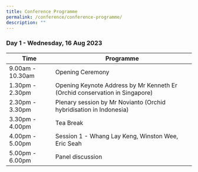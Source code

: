 ```yaml
---
title: Conference Programme
permalink: /conference/conference-programme/
description: ""
---
```

### Day 1 - Wednesday, 16 Aug 2023



| Time  | Programme | 
| -------- | -------- | 
| 9.00am - 10.30am     | Opening Ceremony    | 
| 1.30pm - 2.30pm     | Opening Keynote Address by Mr Kenneth Er (Orchid conservation in Singapore)| 
| 2.30pm - 3.30pm     | Plenary session by Mr Novianto (Orchid hybridisation in Indonesia) | 
| 3.30pm - 4.00pm     | Tea Break | 
| 4.00pm - 5.00pm     | Session 1 - Whang Lay Keng, Winston Wee, Eric Seah | 
| 5.00pm - 6.00pm     | Panel discussion |





